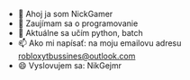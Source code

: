 - 👋 Ahoj ja som NickGamer
- 👀 Zaujímam sa o programovanie
- 🌱 Aktuálne sa učím python, batch
- 📫 Ako mi napísať: na moju emailovu adresu robloxytbussines@outlook.com
- 😄 Vyslovujem sa: NikGejmr
